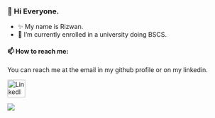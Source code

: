 ### 👋 Hi Everyone.
- ✨ My name is Rizwan.
- 🌱 I’m currently enrolled in a university doing BSCS.

#### 📫 How to reach me:
You can reach me at the email in my github profile or on my linkedin.

[<img src="https://raw.githubusercontent.com/xRizwan/xRizwan/master/linkedin.png" height="40em" align="center" alt="LinkedIn" title="LinkedIn"/>](https://www.linkedin.com/in/rizwan-arif-3886511b9/)

<a href="https://github.com/MartinHeinz/MartinHeinz">
  <img align="center" src="https://github-readme-stats.vercel.app/api/top-langs/?username=xRizwan&hide=ShaderLab,html,CSS&title_color=ffffff&text_color=c9cacc&icon_color=2bbc8a&bg_color=1d1f21&langs_count=3" />
</a>
